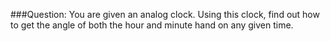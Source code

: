 ###Question: You are given an analog clock. Using this clock, find out how to get the angle of both the hour and minute hand on any given time.








